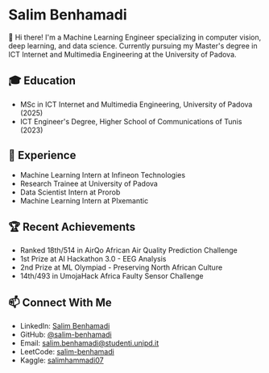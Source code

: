 # Salim Benhamadi

👋 Hi there! I'm a Machine Learning Engineer specializing in computer vision, deep learning, and data science. Currently pursuing my Master's degree in ICT Internet and Multimedia Engineering at the University of Padova.

## 🎓 Education

- MSc in ICT Internet and Multimedia Engineering, University of Padova (2025)
- ICT Engineer's Degree, Higher School of Communications of Tunis (2023)

## 💼 Experience

- Machine Learning Intern at Infineon Technologies
- Research Trainee at University of Padova
- Data Scientist Intern at Prorob
- Machine Learning Intern at PIxemantic

## 🏆 Recent Achievements

- Ranked 18th/514 in AirQo African Air Quality Prediction Challenge
- 1st Prize at AI Hackathon 3.0 - EEG Analysis
- 2nd Prize at ML Olympiad - Preserving North African Culture
- 14th/493 in UmojaHack Africa Faulty Sensor Challenge

## 📫 Connect With Me

- LinkedIn: [Salim Benhamadi](https://linkedin.com/in/salimbenhamadi/)
- GitHub: [@salim-benhamadi](https://github.com/salim-benhamadi)
- Email: salim.benhamadi@studenti.unipd.it
- LeetCode: [salim-benhamadi](https://leetcode.com/u/salim-benhamadi/)
- Kaggle: [salimhammadi07](https://kaggle.com/salimhammadi07)
